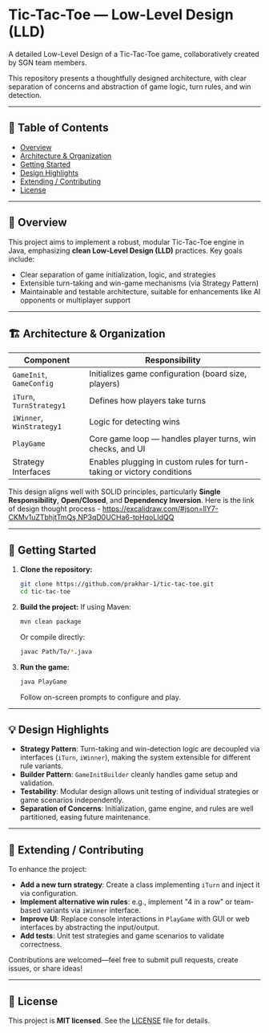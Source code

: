 # Tic-Tac-Toe — Low-Level Design (LLD)

A detailed Low-Level Design of a Tic-Tac-Toe game, collaboratively created by SGN team members.

This repository presents a thoughtfully designed architecture, with clear separation of concerns and abstraction of game logic, turn rules, and win detection.

---

## 📌 Table of Contents

- [Overview](#overview)  
- [Architecture & Organization](#architecture--organization)  
- [Getting Started](#getting-started)  
- [Design Highlights](#design-highlights)  
- [Extending / Contributing](#extending--contributing)  
- [License](#license)

---

## 🔎 Overview

This project aims to implement a robust, modular Tic-Tac-Toe engine in Java, emphasizing **clean Low-Level Design (LLD)** practices. Key goals include:

- Clear separation of game initialization, logic, and strategies  
- Extensible turn-taking and win-game mechanisms (via Strategy Pattern)  
- Maintainable and testable architecture, suitable for enhancements like AI opponents or multiplayer support

---

## 🏗 Architecture & Organization

| Component              | Responsibility |
|------------------------|----------------|
| `GameInit`, `GameConfig` | Initializes game configuration (board size, players) |
| `iTurn`, `TurnStrategy1` | Defines how players take turns |
| `iWinner`, `WinStrategy1` | Logic for detecting wins |
| `PlayGame`             | Core game loop — handles player turns, win checks, and UI |
| Strategy Interfaces    | Enables plugging in custom rules for turn-taking or victory conditions |

This design aligns well with SOLID principles, particularly **Single Responsibility**, **Open/Closed**, and **Dependency Inversion**.
Here is the link of design thought process - https://excalidraw.com/#json=llY7-CKMv1uZTbhjtTmQs,NP3qD0UCHa6-tpHqoLIdQQ

---

## 🚀 Getting Started

1. **Clone the repository:**
   ```bash
   git clone https://github.com/prakhar-1/tic-tac-toe.git
   cd tic-tac-toe
   ```

2. **Build the project:**
   If using Maven:
   ```bash
   mvn clean package
   ```
   Or compile directly:
   ```bash
   javac Path/To/*.java
   ```

3. **Run the game:**
   ```bash
   java PlayGame
   ```

   Follow on-screen prompts to configure and play.

---

## 💡 Design Highlights

- **Strategy Pattern**: Turn-taking and win-detection logic are decoupled via interfaces (`iTurn`, `iWinner`), making the system extensible for different rule variants.  
- **Builder Pattern**: `GameInitBuilder` cleanly handles game setup and validation.  
- **Testability**: Modular design allows unit testing of individual strategies or game scenarios independently.  
- **Separation of Concerns**: Initialization, game engine, and rules are well partitioned, easing future maintenance.  

---

## 🤝 Extending / Contributing

To enhance the project:

- **Add a new turn strategy**: Create a class implementing `iTurn` and inject it via configuration.  
- **Implement alternative win rules**: e.g., implement "4 in a row" or team-based variants via `iWinner` interface.  
- **Improve UI**: Replace console interactions in `PlayGame` with GUI or web interfaces by abstracting the input/output.  
- **Add tests**: Unit test strategies and game scenarios to validate correctness.  

Contributions are welcomed—feel free to submit pull requests, create issues, or share ideas!

---

## 📜 License

This project is **MIT licensed**. See the [LICENSE](LICENSE) file for details.
